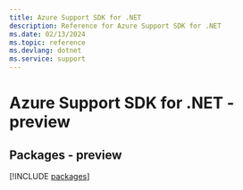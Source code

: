 ```yaml
---
title: Azure Support SDK for .NET
description: Reference for Azure Support SDK for .NET
ms.date: 02/13/2024
ms.topic: reference
ms.devlang: dotnet
ms.service: support
---
```

# Azure Support SDK for .NET - preview
## Packages - preview
[!INCLUDE [packages](support-index.md)]